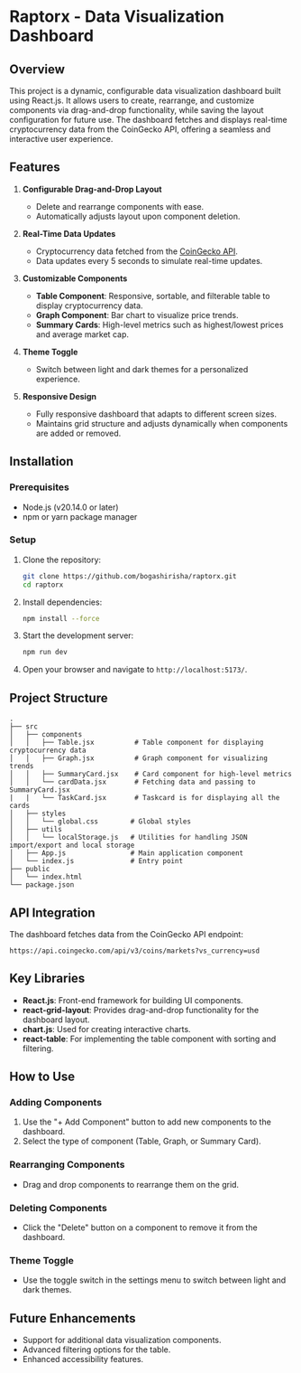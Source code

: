 # Raptorx - Data Visualization Dashboard

## Overview
This project is a dynamic, configurable data visualization dashboard built using React.js. It allows users to create, rearrange, and customize components via drag-and-drop functionality, while saving the layout configuration for future use. The dashboard fetches and displays real-time cryptocurrency data from the CoinGecko API, offering a seamless and interactive user experience.

## Features

1. **Configurable Drag-and-Drop Layout**
   - Delete and rearrange components with ease.
   - Automatically adjusts layout upon component deletion.

2. **Real-Time Data Updates**
   - Cryptocurrency data fetched from the [CoinGecko API](https://api.coingecko.com/api/v3/coins/markets?vs_currency=usd).
   - Data updates every 5 seconds to simulate real-time updates.

3. **Customizable Components**
   - **Table Component**: Responsive, sortable, and filterable table to display cryptocurrency data.
   - **Graph Component**: Bar chart to visualize price trends.
   - **Summary Cards**: High-level metrics such as highest/lowest prices and average market cap.

4. **Theme Toggle**
   - Switch between light and dark themes for a personalized experience.

5. **Responsive Design**
   - Fully responsive dashboard that adapts to different screen sizes.
   - Maintains grid structure and adjusts dynamically when components are added or removed.

## Installation

### Prerequisites
- Node.js (v20.14.0 or later)
- npm or yarn package manager

### Setup
1. Clone the repository:
   ```bash
   git clone https://github.com/bogashirisha/raptorx.git
   cd raptorx
   ```

2. Install dependencies:
   ```bash
   npm install --force

3. Start the development server:
   ```bash
   npm run dev

4. Open your browser and navigate to `http://localhost:5173/`.

## Project Structure

```
.
├── src
│   ├── components
│   │   ├── Table.jsx          # Table component for displaying cryptocurrency data
│   │   ├── Graph.jsx          # Graph component for visualizing trends
│   │   ├── SummaryCard.jsx    # Card component for high-level metrics
│   │   └── cardData.jsx       # Fetching data and passing to SummaryCard.jsx
|   |   └── TaskCard.jsx       # Taskcard is for displaying all the cards
│   ├── styles
│   │   └── global.css        # Global styles
│   ├── utils
│   │   └── localStorage.js   # Utilities for handling JSON import/export and local storage
│   ├── App.js                # Main application component
│   └── index.js              # Entry point
├── public
│   └── index.html
└── package.json
```

## API Integration
The dashboard fetches data from the CoinGecko API endpoint:
```
https://api.coingecko.com/api/v3/coins/markets?vs_currency=usd
```
## Key Libraries
- **React.js**: Front-end framework for building UI components.
- **react-grid-layout**: Provides drag-and-drop functionality for the dashboard layout.
- **chart.js**: Used for creating interactive charts.
- **react-table**: For implementing the table component with sorting and filtering.

## How to Use

### Adding Components
1. Use the "+ Add Component" button to add new components to the dashboard.
2. Select the type of component (Table, Graph, or Summary Card).

### Rearranging Components
- Drag and drop components to rearrange them on the grid.

### Deleting Components
- Click the "Delete" button on a component to remove it from the dashboard.

### Theme Toggle
- Use the toggle switch in the settings menu to switch between light and dark themes.

## Future Enhancements
- Support for additional data visualization components.
- Advanced filtering options for the table.
- Enhanced accessibility features.



